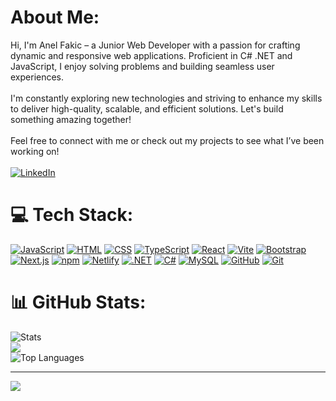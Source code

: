# About Me:
Hi, I'm Anel Fakic – a Junior Web Developer with a passion for crafting dynamic and responsive web applications. Proficient in C# .NET and JavaScript, I enjoy solving problems and building seamless user experiences.<br><br>I'm constantly exploring new technologies and striving to enhance my skills to deliver high-quality, scalable, and efficient solutions. Let's build something amazing together! <br><br>Feel free to connect with me or check out my projects to see what I’ve been working on! <br/> <br/>
[![LinkedIn](https://img.shields.io/badge/LinkedIn-%230077B5.svg?logo=linkedin&logoColor=white)](https://www.linkedin.com/in/anel-fakic/) 

# 💻 Tech Stack:
[![JavaScript](https://img.shields.io/badge/JavaScript-F7DF1E?logo=javascript&logoColor=000)](#) [![HTML](https://img.shields.io/badge/HTML-%23E34F26.svg?logo=html5&logoColor=white)](#) [![CSS](https://img.shields.io/badge/CSS-1572B6?logo=css3&logoColor=fff)](#) [![TypeScript](https://img.shields.io/badge/TypeScript-3178C6?logo=typescript&logoColor=fff)](#) [![React](https://img.shields.io/badge/React-%2320232a.svg?logo=react&logoColor=%2361DAFB)](#) [![Vite](https://img.shields.io/badge/Vite-646CFF?logo=vite&logoColor=fff)](#) [![Bootstrap](https://img.shields.io/badge/Bootstrap-7952B3?logo=bootstrap&logoColor=fff)](#) [![Next.js](https://img.shields.io/badge/Next.js-black?logo=next.js&logoColor=white)](#) [![npm](https://img.shields.io/badge/npm-CB3837?logo=npm&logoColor=fff)](#) [![Netlify](https://img.shields.io/badge/Netlify-%23000000.svg?logo=netlify&logoColor=#00C7B7)](#) [![.NET](https://img.shields.io/badge/.NET-512BD4?logo=dotnet&logoColor=fff)](#) 
[![C#](https://custom-icon-badges.demolab.com/badge/C%23-%23239120.svg?logo=cshrp&logoColor=white)](#) [![MySQL](https://img.shields.io/badge/MySQL-4479A1?logo=mysql&logoColor=fff)](#) [![GitHub](https://img.shields.io/badge/GitHub-%23121011.svg?logo=github&logoColor=white)](#) [![Git](https://img.shields.io/badge/Git-F05032?logo=git&logoColor=fff)](#)

# 📊 GitHub Stats:
![Stats](https://github-readme-stats.vercel.app/api?username=AnelFakic&theme=tokyonight&show_icons=true&hide_border=false&count_private=true) <br/>
![](https://github-readme-streak-stats.herokuapp.com/?user=AnelFakic&theme=tokyonight&hide_border=false)<br/>
![Top Languages](https://github-readme-stats.vercel.app/api/top-langs/?username=AnelFakic&theme=tokyonight&show_icons=true&hide_border=false&layout=compact)

---
[![](https://visitcount.itsvg.in/api?id=AnelFakic&icon=0&color=11)](https://visitcount.itsvg.in)

<!-- Proudly created with GPRM ( https://gprm.itsvg.in ) -->
